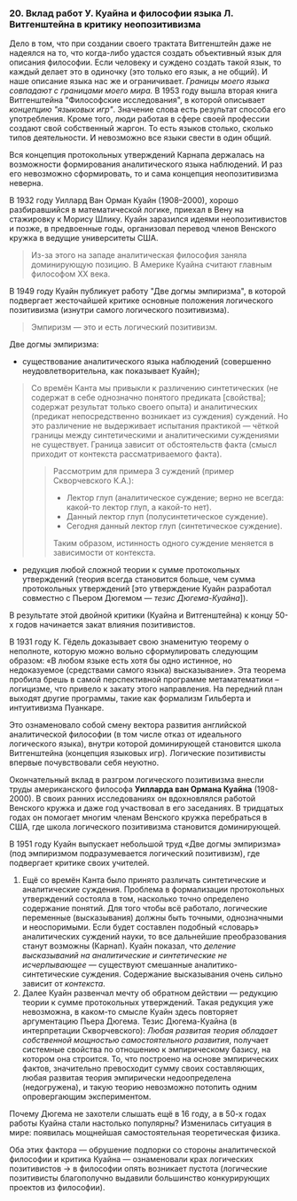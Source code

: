 ### 20. Вклад работ У. Куайна и философии языка Л. Витгенштейна в критику неопозитивизма

Дело в том, что при создании своего трактата Витгенштейн даже не надеялся на то, что когда-либо удастся создать объективный язык для описания философии.
Если человеку и суждено создать такой язык, то каждый делает это в одиночку (это только его язык, а не общий).
И наше описание языка нас же и ограничивает.
_Границы моего языка совпадают с границами моего мира._
В 1953 году вышла вторая книга Витгенштейна "Философские исследования", в которой описывает _концепцию "языковых игр"_.
Значение слова есть результат способа его употребления.
Кроме того, люди работая в сфере своей профессии создают свой собственный жаргон.
То есть языков столько, сколько типов деятельности.
И невозможно все языки свести в один общий.

Вся концепция протокольных утверждений Карнапа держалась на возможности формирования аналитического языка наблюдений.
И раз его невозможно сформировать, то и сама концепция неопозитивизма неверна.

В 1932 году Уиллард Ван Орман Куайн (1908–2000), хорошо разбиравшийся в математической логике, приехал в Вену на стажировку к Морису Шлику.
Куайн заразился идеями неопозитивистов и позже, в предвоенные годы, организовал перевод членов Венского кружка в ведущие университеты США.
> Из-за этого на западе аналитическая философия заняла доминирующую позицию.
> В Америке Куайна считают главным философом XX века.

В 1949 году Куайн публикует работу "Две догмы эмпиризма", в которой подвергает жесточайшей критике основные положения логического позитивизма (изнутри самого логического позитивизма).
> Эмпиризм — это и есть логический позитивизм.

Две догмы эмпиризма:
- существование аналитического языка наблюдений (совершенно неудовлетворительна, как показывает Куайн);
> Со времён Канта мы привыкли к различению синтетических (не содержат в себе однозначно понятого предиката [свойства]; содержат результат только своего опыта) и аналитических (предикат непосредственно возникает из суждения) суждений.
> Но это различение не выдерживает испытания практикой — чёткой границы между синтетическими и аналитическими суждениями не существует.
> Граница зависит от обстоятельств факта (смысл приходит от контекста рассматриваемого факта).
>
> > Рассмотрим для примера 3 суждений (пример Скворчевского К.А.):
> > - Лектор глуп (аналитическое суждение; верно не всегда: какой-то лектор глуп, а какой-то нет).
> > - Данный лектор глуп (полусинтетическое суждение).
> > - Сегодня данный лектор глуп (синтетическое суждение).
> >
> > Таким образом, истинность одного суждение меняется в зависимости от контекста.

- редукция любой сложной теории к сумме протокольных утверждений (теория всегда становится больше, чем сумма протокольных утверждений [это утверждение Куайн разработал совместно с Пьером Дюгемом — _тезис Дюгема-Куайна_]).

В результате этой двойной критики (Куайна и Витгенштейна) к концу 50-х годов начинается закат влияния позитивистов.






В 1931 году К. Гёдель доказывает свою знаменитую теорему о неполноте, которую можно вольно сформулировать следующим образом: «В любом языке есть хотя бы одно истинное, но недоказуемое (средствами самого языка) высказывание». Эта теорема пробила брешь в самой перспективной программе метаматематики – логицизме, что привело к закату этого направления. На передний план выходят другие программы, такие как формализм Гильберта и интуитивизма Пуанкаре.

Это ознаменовало собой смену вектора развития английской аналитической философии (в том числе отказ от идеального логического языка), внутри которой доминирующей становится школа Витгенштейна (концепция языковых игр). Логические позитивисты впервые почувствовали себя неуютно.

Окончательный вклад в разгром логического позитивизма внесли труды американского философа **Уилларда ван Ормана Куайна** (1908-2000). В своих ранних исследованиях он вдохновлялся работой Венского кружка и даже год участвовал в его заседаниях. В тридцатых годах он помогает многим членам Венского кружка перебраться в США, где школа логического позитивизма становится доминирующей.

В 1951 году Куайн выпускает небольшой труд «Две догмы эмпиризма» (под эмпиризмом подразумевается логический позитивизм), где подвергает критике своих учителей.
1)  Ещё со времён Канта было принято различать синтетические и аналитические суждения. Проблема в формализации протокольных утверждений состояла в том, насколько точно определено содержание понятий. Для того чтобы всё работало, логические переменные (высказывания) должны быть точными, однозначными и неоспоримыми. Если будет составлен подобный «словарь» аналитических суждений науки, то все дальнейшие преобразования станут возможны (Карнап). Куайн показал, что *деление высказываний на аналитические и синтетические не исчерпывающее* — существуют смешанные аналитико-синтетические суждения. Содержание высказывания очень сильно зависит от *контекста*.
2)  Далее Куайн развенчал мечту об обратном действии — редукцию теории к сумме протокольных утверждений. Такая редукция уже невозможна, в каком-то смысле Куайн здесь повторяет аргументацию Пьера Дюгема. Тезис Дюгема-Куайна (в интерпретации Скворчевского): *Любая развитая теория обладает собственной мощностью самостоятельного развития*, получает системные свойства по отношению к эмпирическому базису, на котором она строится. То, что построено на основе эмпирических фактов, значительно превосходит сумму своих составляющих, любая развитая теория эмпирически недоопределена (недогружена), и такую теорию невозможно потопить одним опровергающим экспериментом.

Почему Дюгема не захотели слышать ещё в 16 году, а в 50-х годах работы Куайна стали настолько популярны? Изменилась ситуация в мире: появилась мощнейшая самостоятельная теоретическая физика.

Оба этих фактора — обрушение подпорки со стороны аналитической философии и критика Куайна — ознаменовали крах логических позитивистов -> в философии опять возникает пустота (логические позитивисты благополучно выдавили большинство конкурирующих проектов из философии).


